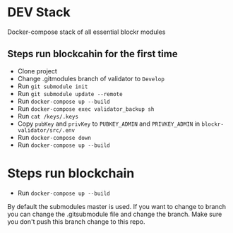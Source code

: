 # DEV Stack
Docker-compose stack of all essential blockr modules

## Steps run blockcahin for the first time
 - Clone project
 - Change .gitmodules branch of validator to `Develop`
 - Run `git submodule init`
 - Run `git submodule update --remote`
 - Run `docker-compose up --build`
 - Run `docker-compose exec validator_backup sh`
 - Run `cat /keys/.keys`
 - Copy `pubKey` and `privKey` to `PUBKEY_ADMIN` and `PRIVKEY_ADMIN` in `blockr-validator/src/.env`
 - Run `docker-compose down`
 - Run `docker-compose up --build`

# Steps run blockchain
  - Run `docker-compose up --build`
 
By default the submodules master is used. If you want to change to branch you can change the .gitsubmodule file and change the branch.
Make sure you don't push this branch change to this repo.

